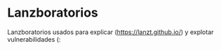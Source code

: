 # Lanzboratorios
Lanzboratorios usados para explicar (https://lanzt.github.io/) y explotar vulnerabilidades (:
